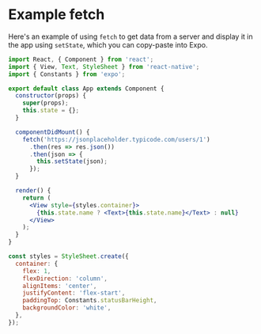 # Example fetch

Here's an example of using `fetch` to get data from a server and display it in the app using `setState`, which you can copy-paste into Expo.

```jsx
import React, { Component } from 'react';
import { View, Text, StyleSheet } from 'react-native';
import { Constants } from 'expo';

export default class App extends Component {
  constructor(props) {
    super(props);
    this.state = {};
  }

  componentDidMount() {
    fetch('https://jsonplaceholder.typicode.com/users/1')
      .then(res => res.json())
      .then(json => {
        this.setState(json);
      });
  }

  render() {
    return (
      <View style={styles.container}>
        {this.state.name ? <Text>{this.state.name}</Text> : null}
      </View>
    );
  }
}

const styles = StyleSheet.create({
  container: {
    flex: 1,
    flexDirection: 'column',
    alignItems: 'center',
    justifyContent: 'flex-start',
    paddingTop: Constants.statusBarHeight,
    backgroundColor: 'white',
  },
});
```